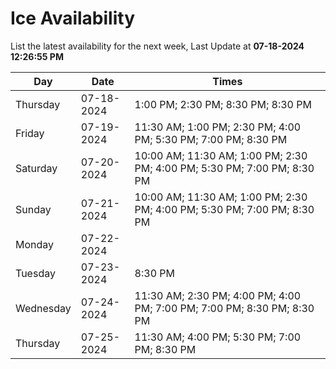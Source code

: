 # Ice Availability

List the latest availability for the next week, Last Update at **07-18-2024 12:26:55 PM**

| Day         | Date        | Times       |
| ----------- | ----------- | ----------- |
|Thursday|07-18-2024|1:00 PM; 2:30 PM; 8:30 PM; 8:30 PM|
|Friday|07-19-2024|11:30 AM; 1:00 PM; 2:30 PM; 4:00 PM; 5:30 PM; 7:00 PM; 8:30 PM|
|Saturday|07-20-2024|10:00 AM; 11:30 AM; 1:00 PM; 2:30 PM; 4:00 PM; 5:30 PM; 7:00 PM; 8:30 PM|
|Sunday|07-21-2024|10:00 AM; 11:30 AM; 1:00 PM; 2:30 PM; 4:00 PM; 5:30 PM; 7:00 PM; 8:30 PM|
|Monday|07-22-2024||
|Tuesday|07-23-2024|8:30 PM|
|Wednesday|07-24-2024|11:30 AM; 2:30 PM; 4:00 PM; 4:00 PM; 7:00 PM; 7:00 PM; 8:30 PM; 8:30 PM|
|Thursday|07-25-2024|11:30 AM; 4:00 PM; 5:30 PM; 7:00 PM; 8:30 PM|
